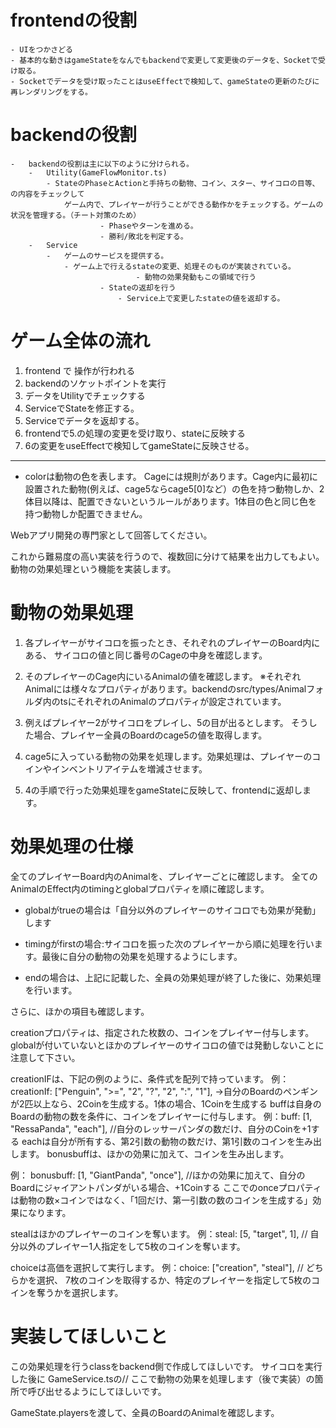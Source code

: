 # frontendの役割

    - UIをつかさどる
    - 基本的な動きはgameStateをなんでもbackendで変更して変更後のデータを、Socketで受け取る。
    - Socketでデータを受け取ったことはuseEffectで検知して、gameStateの更新のたびに再レンダリングをする。

# backendの役割

    -   backendの役割は主に以下のように分けられる。
        -   Utility(GameFlowMonitor.ts)
            - StateのPhaseとActionと手持ちの動物、コイン、スター、サイコロの目等、の内容をチェックして
                ゲーム内で、プレイヤーが行うことができる動作かをチェックする。ゲームの状況を管理する。（チート対策のため）
    					- Phaseやターンを進める。
    					- 勝利/敗北を判定する。
        -   Service
            -   ゲームのサービスを提供する。
                - ゲーム上で行えるstateの変更、処理そのものが実装されている。
    							- 動物の効果発動もこの領域で行う
    					- Stateの返却を行う
    						- Service上で変更したstateの値を返却する。

# ゲーム全体の流れ

1. frontend で 操作が行われる
2. backendのソケットポイントを実行
3. データをUtilityでチェックする
4. ServiceでStateを修正する。
5. Serviceでデータを返却する。
6. frontendで5.の処理の変更を受け取り、stateに反映する
7. 6の変更をuseEffectで検知してgameStateに反映させる。

---

-   colorは動物の色を表します。
    Cageには規則があります。Cage内に最初に設置された動物(例えば、cage5ならcage5[0]など）の色を持つ動物しか、2体目以降は、配置できないというルールがあります。1体目の色と同じ色を持つ動物しか配置できません。

Webアプリ開発の専門家として回答してください。

これから難易度の高い実装を行うので、複数回に分けて結果を出力してもよい。
動物の効果処理という機能を実装します。

# 動物の効果処理

1. 各プレイヤーがサイコロを振ったとき、それぞれのプレイヤーのBoard内にある、
   サイコロの値と同じ番号のCageの中身を確認します。

2. そのプレイヤーのCage内にいるAnimalの値を確認します。
   ※それぞれAnimalには様々なプロパティがあります。backendのsrc/types/Animalフォルダ内のtsにそれぞれのAnimalのプロパティが設定されています。

3. 例えばプレイヤー2がサイコロをプレイし、5の目が出るとします。
   そうした場合、プレイヤー全員のBoardのcage5の値を取得します。

4. cage5に入っている動物の効果を処理します。効果処理は、プレイヤーのコインやインベントリアイテムを増減させます。

5. 4の手順で行った効果処理をgameStateに反映して、frontendに返却します。

# 効果処理の仕様

全てのプレイヤーBoard内のAnimalを、プレイヤーごとに確認します。
全てのAnimalのEffect内のtimingとglobalプロパティを順に確認します。

-   globalがtrueの場合は「自分以外のプレイヤーのサイコロでも効果が発動」します

-   timingがfirstの場合:サイコロを振った次のプレイヤーから順に処理を行います。最後に自分の動物の効果を処理するようにします。
-   endの場合は、上記に記載した、全員の効果処理が終了した後に、効果処理を行います。

さらに、ほかの項目も確認します。

creationプロパティは、指定された枚数の、コインをプレイヤー付与します。
globalが付いていないとほかのプレイヤーのサイコロの値では発動しないことに注意して下さい。

creationIFは、下記の例のように、条件式を配列で持っています。
例：creationIf: ["Penguin", ">=", "2", "?", "2", ":", "1"],
→自分のBoardのペンギンが2匹以上なら、2Coinを生成する。1体の場合、1Coinを生成する
buffは自身のBoardの動物の数を条件に、コインをプレイヤーに付与します。
例：buff: [1, "RessaPanda", "each"], //自分のレッサーパンダの数だけ、自分のCoinを+1する eachは自分が所有する、第2引数の動物の数だけ、第1引数のコインを生み出します。
bonusbuffは、ほかの効果に加えて、コインを生み出します。

例： bonusbuff: [1, "GiantPanda", "once"], //ほかの効果に加えて、自分のBoardにジャイアントパンダがいる場合、+1Coinする
ここでのonceプロパティは動物の数×コインではなく、「1回だけ、第一引数の数のコインを生成する」効果になります。

stealはほかのプレイヤーのコインを奪います。
例：steal: [5, "target", 1], // 自分以外のプレイヤー1人指定をして5枚のコインを奪います。

choiceは高価を選択して実行します。
例：choice: ["creation", "steal"], // どちらかを選択、 7枚のコインを取得するか、特定のプレイヤーを指定して5枚のコインを奪うかを選択します。

# 実装してほしいこと

この効果処理を行うclassをbackend側で作成してほしいです。
サイコロを実行した後に GameService.tsの// ここで動物の効果を処理します（後で実装）の箇所で呼び出せるようにしてほしいです。

GameState.playersを渡して、全員のBoardのAnimalを確認します。
